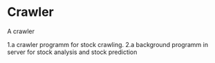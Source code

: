 Crawler
=======

A crawler

1.a crawler programm for stock crawling.
2.a background programm in server for stock analysis and stock prediction
